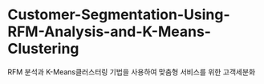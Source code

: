 # Customer-Segmentation-Using-RFM-Analysis-and-K-Means-Clustering
RFM 분석과 K-Means클러스터링 기법을 사용하여 맞춤형 서비스를 위한 고객세분화
